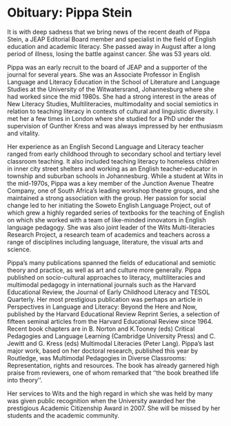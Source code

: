 # Obituary: Pippa Stein

It is with deep sadness that we bring news of the recent death of Pippa Stein, a JEAP Editorial Board member and specialist in the field of English education and academic literacy. She passed away in August after a long period of illness, losing the battle against cancer. She was 53 years old.

Pippa was an early recruit to the board of JEAP and a supporter of the journal for several years. She was an Associate Professor in English Language and Literacy Education in the School of Literature and Language Studies at the University of the Witwatersrand, Johannesburg where she had worked since the mid 1980s. She had a strong interest in the areas of New Literacy Studies, Multiliteracies, multimodality and social semiotics in relation to teaching literacy in contexts of cultural and linguistic diversity. I met her a few times in London where she studied for a PhD under the supervision of Gunther Kress and was always impressed by her enthusiasm and vitality.

Her experience as an English Second Language and Literacy teacher ranged from early childhood through to secondary school and tertiary level classroom teaching. It also included teaching literacy to homeless children in inner city street shelters and working as an English teacher-educator in township and suburban schools in Johannesburg. While a student at Wits in the mid-1970s, Pippa was a key member of the Junction Avenue Theatre Company, one of South Africa’s leading workshop theatre groups, and she maintained a strong association with the group. Her passion for social change led to her initiating the Soweto English Language Project, out of which grew a highly regarded series of textbooks for the teaching of English on which she worked with a team of like-minded innovators in English language pedagogy. She was also joint leader of the Wits Multi-literacies Research Project, a research team of academics and teachers across a range of disciplines including language, literature, the visual arts and science.

Pippa’s many publications spanned the fields of educational and semiotic theory and practice, as well as art and culture more generally. Pippa published on socio-cultural approaches to literacy, multiliteracies and multimodal pedagogy in international journals such as the Harvard Educational Review, the Journal of Early Childhood Literacy and TESOL Quarterly. Her most prestigious publication was perhaps an article in Perspectives in Language and Literacy: Beyond the Here and Now, published by the Harvard Educational Review Reprint Series, a selection of fifteen seminal articles from the Harvard Educational Review since 1964. Recent book chapters are in B. Norton and K.Tooney (eds) Critical Pedagogies and Language Learning (Cambridge University Press) and C. Jewitt and G. Kress (eds) Multimodal Literacies (Peter Lang). Pippa’s last major work, based on her doctoral research, published this year by Routledge, was Multimodal Pedagogies in Diverse Classrooms: Representation, rights and resources. The book has already garnered high praise from reviewers, one of whom remarked that ‘‘the book breathed life into theory’’.

Her services to Wits and the high regard in which she was held by many was given public recognition when the University awarded her the prestigious Academic Citizenship Award in 2007. She will be missed by her students and the academic community.